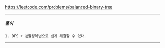 https://leetcode.com/problems/balanced-binary-tree

---

<h5>풀이</h5>

    1. DFS + 분할정복법으로 쉽게 해결할 수 있다.

---
